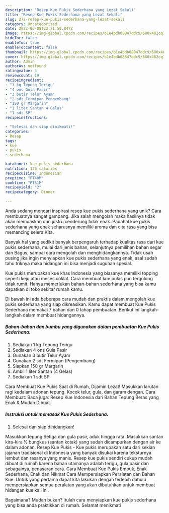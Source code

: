 ```yaml
---
description: "Resep Kue Pukis Sederhana yang Lezat Sekali"
title: "Resep Kue Pukis Sederhana yang Lezat Sekali"
slug: 272-resep-kue-pukis-sederhana-yang-lezat-sekali
category: Uncategorized
date: 2022-06-08T23:21:50.847Z
image: https://img-global.cpcdn.com/recipes/b1e4bdb08847ddc9/680x482cq70/kue-pukis-sederhana-foto-resep-utama.jpg
hideToc: false
enableToc: true
enableTocContent: false
thumbnail: https://img-global.cpcdn.com/recipes/b1e4bdb08847ddc9/680x482cq70/kue-pukis-sederhana-foto-resep-utama.jpg
cover: https://img-global.cpcdn.com/recipes/b1e4bdb08847ddc9/680x482cq70/kue-pukis-sederhana-foto-resep-utama.jpg
author: Admin
authorAv: notfound
ratingvalue: 4
reviewcount: 19
recipeingredient:
- "1 kg Tepung Terigu"
- "4 ons Gula Pasir"
- "3 butir Telur Ayam"
- "2 sdt Fermipan Pengembang"
- "150 gr Margarin"
- "1 liter Santan 4 Gelas"
- "1 sdt SP"
recipeinstructions:

- "Selesai dan siap dinikmati!"
categories:
- Resep
tags:
- kue
- pukis
- sederhana

katakunci: kue pukis sederhana 
nutrition: 126 calories
recipecuisine: Indonesian
preptime: "PT40M"
cooktime: "PT51M"
recipeyield: "2"
recipecategory: Dinner

---
```





Anda sedang mencari inspirasi resep kue pukis sederhana yang unik? Cara membuatnya sangat gampang. Jika salah mengolah maka hasilnya tidak akan memuaskan dan justru cenderung tidak enak. Padahal kue pukis sederhana yang enak seharusnya memiliki aroma dan cita rasa yang bisa memancing selera Kita.





Banyak hal yang sedikit banyak berpengaruh terhadap kualitas rasa dari kue pukis sederhana, mulai dari jenis bahan, selanjutnya pemilihan bahan segar dan Bagus, sampai cara mengolah dan menghidangkannya. Tidak usah pusing jika ingin menyiapkan kue pukis sederhana yang enak,      asal sudah tahu triknya maka hidangan ini bisa menjadi suguhan spesial.














Kue pukis merupakan kue khas Indonesia yang biasanya memiliki topping seperti keju atau meses coklat. Cara membuat kue pukis pun tergolong tidak rumit. Hanya memerlukan bahan-bahan sederhana yang bisa kamu dapatkan di toko sekitar rumah kamu.






Di bawah ini ada beberapa cara mudah dan praktis dalam mengolah kue pukis sederhana yang siap dikreasikan. Kamu dapat membuat Kue Pukis Sederhana memakai 7 bahan dan 0 tahap pembuatan. Berikut ini langkah-langkah dalam membuat hidangannya.

<!--inarticleads1-->

##### Bahan-bahan dan bumbu yang digunakan dalam pembuatan Kue Pukis Sederhana:

1. Sediakan 1 kg Tepung Terigu
1. Sediakan 4 ons Gula Pasir
1. Gunakan 3 butir Telur Ayam
1. Gunakan 2 sdt Fermipan (Pengembang)
1. Siapkan 150 gr Margarin
1. Ambil 1 liter Santan (4 Gelas)
1. Sediakan 1 sdt SP


Cara Membuat Kue Pukis Saat di Rumah, Dijamin Lezat! Masukkan larutan ragi kedalam adonan tepung. Kocok telur, gula, dan garam dengan. Cara Membuat: Baca juga: Resep Kue Indonesia dari Bahan Tepung Beras yang Enak &amp; Mudah Dibuat. 

<!--inarticleads2-->

##### Instruksi untuk memasak Kue Pukis Sederhana:


1. Selesai dan siap dihidangkan!

Masukkan tepung Setiga dan gula pasir, aduk hingga rata. Masukkan santan kira-kira ½ bungkus (santan kotak) yang sudah dicampurkan dengan air ke dalam adonan. Resep Kue Pukis - Kue pukis merupakan satu dari sekian jajanan tradisional di Indonesia yang banyak disukai karena teksturnya lembut dan rasanya yang manis. Resep kue pukis sendiri cukup mudah dibuat di rumah karena bahan utamanya adalah terigu, gula pasir dan sebagainya, penasaran cara. Cara Membuat Kue Pukis Empuk, Enak Sederhana, Enak dan Nikmat Cara Mempersiapkan Peralatan dan Bahan Kue: Untuk yang pertama dapat kita lakukan dengan terlebih dahulu mempersiapkan semua peralatan yang akan dibutuhkan untuk membuat hidangan kue kali ini. 

Bagaimana? Mudah bukan? Itulah cara menyiapkan kue pukis sederhana yang bisa anda praktikkan di rumah. Selamat menikmati
